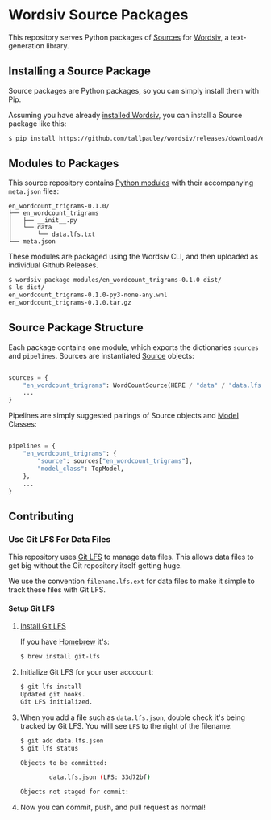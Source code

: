 # Wordsiv Source Packages

This repository serves Python packages of [Sources](https://github.com/tallpauley/wordsiv/blob/main/wordsiv/models/source.py) for [Wordsiv](https://github.com/tallpauley/wordsiv), a text-generation library.

## Installing a Source Package
Source packages are Python packages, so you can simply install them with Pip.

Assuming you have already [installed Wordsiv](https://github.com/tallpauley/#installation), you can install a Source package like this:

```bash
$ pip install https://github.com/tallpauley/wordsiv/releases/download/en_wordcount_trigrams-0.1.0/en_wordcount_trigrams-0.1.0.tar.gz
```

## Modules to Packages

This source repository contains [Python modules](https://docs.python.org/3/tutorial/modules.html) with their accompanying `meta.json` files:

```text
en_wordcount_trigrams-0.1.0/
├── en_wordcount_trigrams
│   ├── __init__.py
│   └── data
│       └── data.lfs.txt
└── meta.json
```

These modules are packaged using the Wordsiv CLI, and then uploaded as individual Github Releases.

```bash
$ wordsiv package modules/en_wordcount_trigrams-0.1.0 dist/
$ ls dist/
en_wordcount_trigrams-0.1.0-py3-none-any.whl
en_wordcount_trigrams-0.1.0.tar.gz
```

## Source Package Structure

Each package contains one module, which exports the dictionaries `sources` and `pipelines`. Sources are instantiated [Source](https://github.com/tallpauley/wordsiv/blob/main/wordsiv/models/source.py) objects:

```python

sources = {
    "en_wordcount_trigrams": WordCountSource(HERE / "data" / "data.lfs.txt"),
    ...
}

```

Pipelines are simply suggested pairings of Source objects and [Model](https://github.com/tallpauley/wordsiv/blob/main/wordsiv/models/markov.py#L45) Classes:
```python

pipelines = {
    "en_wordcount_trigrams": {
        "source": sources["en_wordcount_trigrams"],
        "model_class": TopModel,
    },
    ...
}
```

## Contributing

### Use Git LFS For Data Files

This repository uses [Git LFS](https://git-lfs.github.com/) to manage data files. This allows data files to get big without the Git repository itself getting huge.

We use the convention `filename.lfs.ext` for data files to make it simple to track these files with Git LFS.

#### Setup Git LFS

1. [Install Git LFS](https://git-lfs.github.com/)

    If you have [Homebrew](https://brew.sh/) it's:

    ```bash
    $ brew install git-lfs
    ```

2. Initialize Git LFS for your user acccount:

    ```bash
    $ git lfs install
    Updated git hooks.
    Git LFS initialized.
    ```

3. When you add a file such as `data.lfs.json`, double check it's being tracked by Git LFS. You willl see `LFS` to the right of the filename:

    ```bash
    $ git add data.lfs.json
    $ git lfs status

    Objects to be committed:

            data.lfs.json (LFS: 33d72bf)

    Objects not staged for commit:
    ```

4. Now you can commit, push, and pull request as normal!
